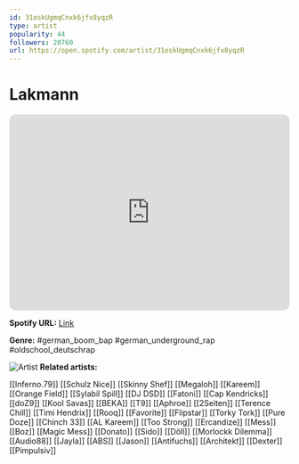 ```yaml
---
id: 31oskUgmqCnxk6jfx8yqzR
type: artist
popularity: 44
followers: 20760
url: https://open.spotify.com/artist/31oskUgmqCnxk6jfx8yqzR
---
```

# Lakmann

<iframe style="border-radius:12px" src="https://open.spotify.com/embed/artist/31oskUgmqCnxk6jfx8yqzR" width="100%" height="352" frameBorder="0" allowfullscreen="" allow="autoplay; clipboard-write; encrypted-media; fullscreen; picture-in-picture" loading="lazy"></iframe>

**Spotify URL:** [Link](https://open.spotify.com/artist/31oskUgmqCnxk6jfx8yqzR)

**Genre:**  #german_boom_bap #german_underground_rap #oldschool_deutschrap

![Artist](https://i.scdn.co/image/ab6761610000e5ebf21e71ca13e3dbd43de27661)
**Related artists:**

[[Inferno.79]]
[[Schulz Nice]]
[[Skinny Shef]]
[[Megaloh]]
[[Kareem]]
[[Orange Field]]
[[Sylabil Spill]]
[[DJ DSD]]
[[Fatoni]]
[[Cap Kendricks]]
[[doZ9]]
[[Kool Savas]]
[[BEKA]]
[[T9]]
[[Aphroe]]
[[2Seiten]]
[[Terence Chill]]
[[Timi Hendrix]]
[[Rooq]]
[[Favorite]]
[[Flipstar]]
[[Torky Tork]]
[[Pure Doze]]
[[Chinch 33]]
[[AL Kareem]]
[[Too Strong]]
[[Ercandize]]
[[Mess]]
[[Boz]]
[[Magic Mess]]
[[Donato]]
[[Sido]]
[[Döll]]
[[Morlockk Dilemma]]
[[Audio88]]
[[Jayla]]
[[ABS]]
[[Jason]]
[[Antifuchs]]
[[Architekt]]
[[Dexter]]
[[Pimpulsiv]]
